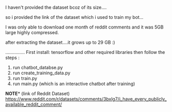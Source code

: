 I haven't provided the dataset bcoz of its size....

so i provided the link of the dataset which i used to train my bot...

I was only able to download one month of reddit comments and it was 5GB large highly compressed.

after extracting the dataset....it grows up to 29 GB :) 

...............
First install:
tensorflow and other required libraries
then follow the steps :

1. run chatbot_databse.py
2. run create_training_data.py
3. run train.py
4. run main.py (which is an interactive chatbot after training)

****NOTE***** (link of Reddit Dataset)
https://www.reddit.com/r/datasets/comments/3bxlg7/i_have_every_publicly_available_reddit_comment/
